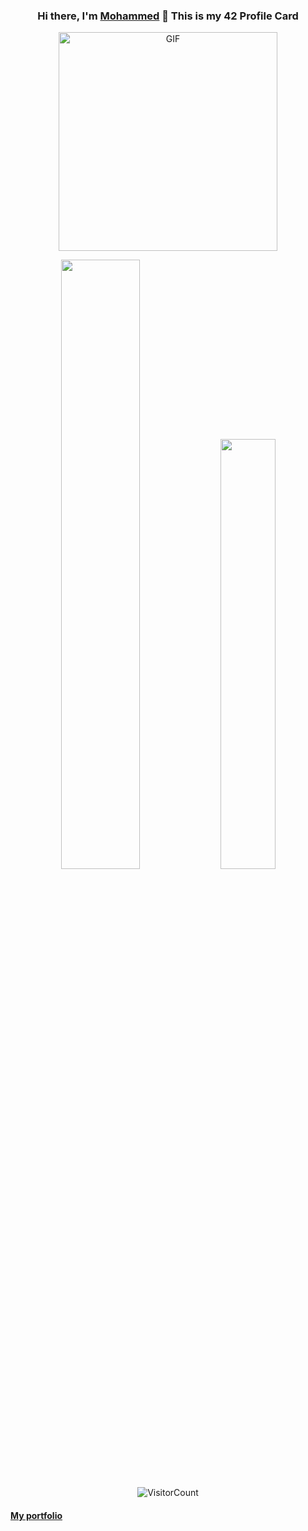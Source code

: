 <div align="center">

### Hi there, I'm [Mohammed](https://medeljadi.pyrhonanywhere.com) 👋 This is my 42 Profile Card

<img align="center" id="profile" alt="GIF" height="350px" src="https://1337-readme.vercel.app/api/profile?cursus=42cursus&dark=true&email=hide&login=mel-jadi" />

</div>


<div align="center">
<p>
  <span style="min-width: 500px" ><img width="50%" src="https://github-readme-stats.vercel.app/api?username=MedJD&show_icons=true&theme=radical" /></span>
  <span style="min-width: 500px" ><img width="42%" src="https://github-readme-stats.anuraghazra1.vercel.app/api/top-langs/?username=MedJD&layout=compact&bg_color=30,e96443,904e95&title_color=fff&text_color=fff" /></span>
</p>


![VisitorCount](https://profile-counter.glitch.me/{MedJD}/count.svg)

</div>

#### [My portfolio](https://medeljadi.pyrhonanywhere.com)
